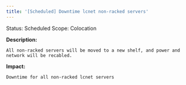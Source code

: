 ```yaml
---
title: '[Scheduled] Downtime lcnet non-racked servers'
---
```

Status: Scheduled
Scope: Colocation

**Description:**

    All non-racked servers will be moved to a new shelf, and power and network will be recabled.

**Impact:**

    Downtime for all non-racked lcnet servers